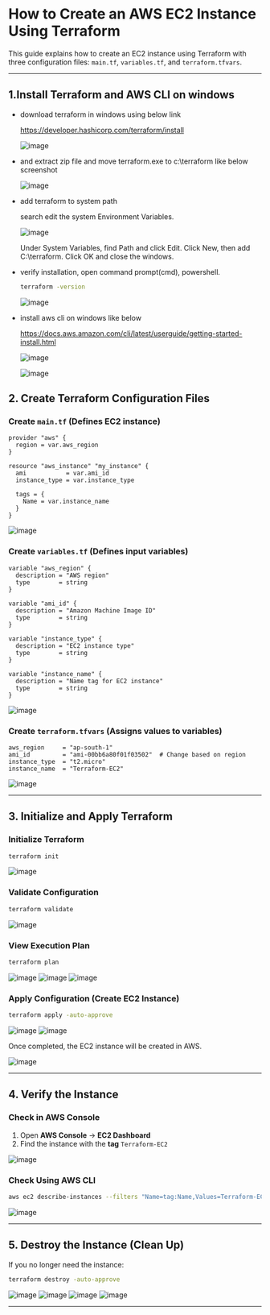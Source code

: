 # **How to Create an AWS EC2 Instance Using Terraform**

This guide explains how to create an EC2 instance using Terraform with three configuration files: `main.tf`, `variables.tf`, and `terraform.tfvars`.

---
## **1.Install Terraform and AWS CLI on windows**
- download terraform in windows using below link
  
  https://developer.hashicorp.com/terraform/install

  ![image](https://github.com/user-attachments/assets/dd559dc2-c844-4e02-88a3-1a927b8e45be)

-  and extract zip file and move terraform.exe to c:\terraform like below screenshot

   ![image](https://github.com/user-attachments/assets/bac59f03-ff85-49d5-82ba-da35ad0528d0)

- add terraform to system path

  search edit the system Environment Variables.

  ![image](https://github.com/user-attachments/assets/0a1ea5a9-2f8f-4cd4-ae53-5434da7bfdbc)

  Under System Variables, find Path and click Edit.
  Click New, then add C:\terraform.
  Click OK and close the windows.

- verify installation, open command prompt(cmd), powershell.

  ```bash
  terraform -version
  ```
  ![image](https://github.com/user-attachments/assets/32143cbe-64c7-4ac5-a57b-d0503b817273)

- install aws cli on windows like below

  https://docs.aws.amazon.com/cli/latest/userguide/getting-started-install.html

  ![image](https://github.com/user-attachments/assets/ceb5acc6-f43b-44c6-8aab-c53d94157195)

  ![image](https://github.com/user-attachments/assets/5000070c-12d4-4839-bac4-73be6d41b537)

## **2. Create Terraform Configuration Files**

### **Create `main.tf`** (Defines EC2 instance)
```hcl
provider "aws" {
  region = var.aws_region
}

resource "aws_instance" "my_instance" {
  ami           = var.ami_id
  instance_type = var.instance_type

  tags = {
    Name = var.instance_name
  }
}
```
![image](https://github.com/user-attachments/assets/02e4bfdd-6877-42da-bd25-4d95016a4929)


### **Create `variables.tf`** (Defines input variables)
```hcl
variable "aws_region" {
  description = "AWS region"
  type        = string
}

variable "ami_id" {
  description = "Amazon Machine Image ID"
  type        = string
}

variable "instance_type" {
  description = "EC2 instance type"
  type        = string
}

variable "instance_name" {
  description = "Name tag for EC2 instance"
  type        = string
}
```
![image](https://github.com/user-attachments/assets/9e212e17-bd47-476a-a244-cd3b4a102c71)

### **Create `terraform.tfvars`** (Assigns values to variables)
```hcl
aws_region     = "ap-south-1"
ami_id         = "ami-00bb6a80f01f03502"  # Change based on region
instance_type  = "t2.micro"
instance_name  = "Terraform-EC2"
```
![image](https://github.com/user-attachments/assets/d548fb55-af90-44fb-a782-016502403601)

---

## **3. Initialize and Apply Terraform**

### **Initialize Terraform**
```bash
terraform init
```
![image](https://github.com/user-attachments/assets/cf1230ec-487c-43e9-9bee-27e086c4dacf)

### **Validate Configuration**
```bash
terraform validate
```
![image](https://github.com/user-attachments/assets/b296067d-424a-401f-975d-d4817eceb6f3)

### **View Execution Plan**
```bash
terraform plan
```
![image](https://github.com/user-attachments/assets/266c0201-aa74-499e-a7b4-f2dab6193fc5)
![image](https://github.com/user-attachments/assets/dcaf52f8-f928-4558-96e5-36ebb8daa45c)
![image](https://github.com/user-attachments/assets/e81560a4-c6d2-47c8-84d3-a7b53138a7db)

### **Apply Configuration (Create EC2 Instance)**
```bash
terraform apply -auto-approve
```
![image](https://github.com/user-attachments/assets/2783c236-0f66-4c1d-96ae-835587e44386)
![image](https://github.com/user-attachments/assets/4f972584-9459-42b6-9292-f0a0c612468b)

Once completed, the EC2 instance will be created in AWS.

![image](https://github.com/user-attachments/assets/8c08d06e-74d0-49db-a3ac-c6a3a24beeba)

---

## **4. Verify the Instance**

### **Check in AWS Console**
1. Open **AWS Console** → **EC2 Dashboard**
2. Find the instance with the **tag** `Terraform-EC2`

![image](https://github.com/user-attachments/assets/adf0efd5-5ea3-4087-bee0-b4b8aaba14e5)

### **Check Using AWS CLI**
```bash
aws ec2 describe-instances --filters "Name=tag:Name,Values=Terraform-EC2" --query "Reservations[*].Instances[*].[InstanceId,State.Name]" --output table
```
![image](https://github.com/user-attachments/assets/ccde2e2b-4da4-487f-b6c1-8ed9a38928ef)

---

## **5. Destroy the Instance (Clean Up)**
If you no longer need the instance:
```bash
terraform destroy -auto-approve
```
![image](https://github.com/user-attachments/assets/429544c6-a438-4f0a-9247-b80cf5dd680d)
![image](https://github.com/user-attachments/assets/9904b5a2-8a7f-44e6-ad8a-cdc401570f8d)
![image](https://github.com/user-attachments/assets/dc032c47-0cec-46ed-a0e0-60613c303692)
![image](https://github.com/user-attachments/assets/34acc546-98ac-4917-8263-421e088fc042)

---

